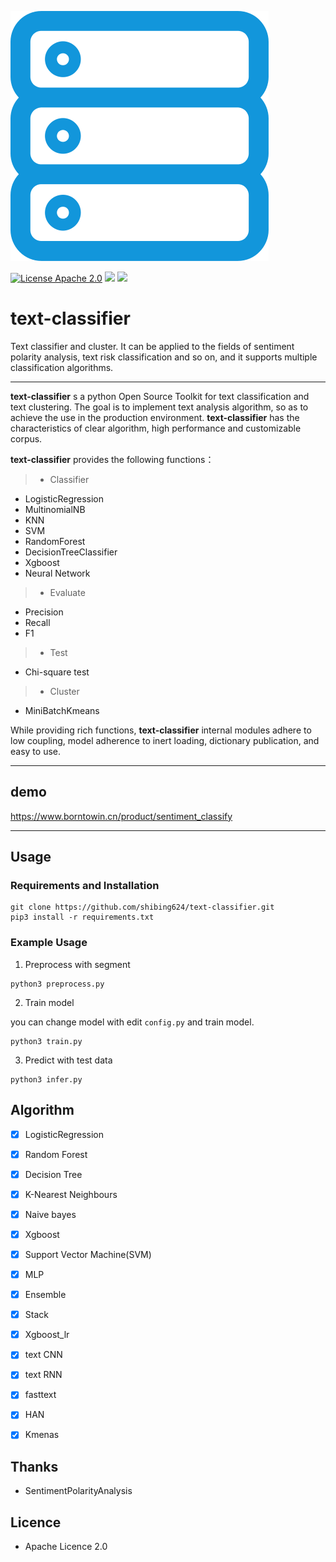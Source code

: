 ![alt text](docs/logo.svg)


[![License Apache 2.0](https://img.shields.io/badge/license-Apache%202.0-blue.svg)](https://github.com/deepmipt/DeepPavlov/blob/master/LICENSE) ![](https://img.shields.io/badge/Language-Python-blue.svg) ![](https://img.shields.io/badge/Python-3.X-red.svg)

# text-classifier
Text classifier and cluster. It can be applied to the fields of sentiment polarity analysis, text risk classification and so on, and it supports multiple classification algorithms.

-----


**text-classifier** s a python Open Source Toolkit for text classification and text clustering. The goal is to implement text analysis algorithm, so as to achieve the use in the production environment. **text-classifier** has the characteristics of clear algorithm, high performance and customizable corpus.

**text-classifier** provides the following functions：
> * Classifier
  * LogisticRegression
  * MultinomialNB
  * KNN
  * SVM
  * RandomForest
  * DecisionTreeClassifier
  * Xgboost
  * Neural Network
> * Evaluate
  * Precision
  * Recall
  * F1
> * Test
  * Chi-square test
> * Cluster
  * MiniBatchKmeans

While providing rich functions, **text-classifier** internal modules adhere to low coupling, model adherence to inert loading, dictionary publication, and easy to use.

------
## demo 

https://www.borntowin.cn/product/sentiment_classify

------

## Usage
### Requirements and Installation
```
git clone https://github.com/shibing624/text-classifier.git
pip3 install -r requirements.txt
```

### Example Usage

1. Preprocess with segment
```
python3 preprocess.py
```

2. Train model

you can change model with edit `config.py` and train model.
```
python3 train.py
```

3. Predict with test data
```
python3 infer.py
```


## Algorithm
  - [x] LogisticRegression
  - [x] Random Forest
  - [x] Decision Tree
  - [x] K-Nearest Neighbours
  - [x] Naive bayes
  - [x] Xgboost
  - [x] Support Vector Machine(SVM)
  - [x] MLP
  - [x] Ensemble
  - [x] Stack
  - [x] Xgboost_lr
  - [x] text CNN
  - [x] text RNN
  - [x] fasttext
  - [x] HAN
  - [x] Kmenas


## Thanks
  - SentimentPolarityAnalysis

## Licence
  - Apache Licence 2.0
